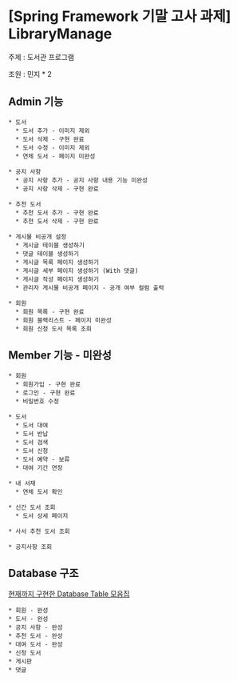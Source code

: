 # [Spring Framework 기말 고사 과제] LibraryManage

주제 : 도서관 프로그램

조원 : 민지 * 2

## Admin 기능

    * 도서
      * 도서 추가 - 이미지 제외
      * 도서 삭제 - 구현 완료
      * 도서 수정 - 이미지 제외
      * 연체 도서 - 페이지 미완성
      
    * 공지 사항
      * 공지 사항 추가 - 공지 사항 내용 기능 미완성
      * 공지 사항 삭제 - 구현 완료
      
    * 추천 도서
      * 추천 도서 추가 - 구현 완료
      * 추천 도서 삭제 - 구현 완료
      
    * 게시물 비공개 설정
      * 게시글 테이블 생성하기
      * 댓글 테이블 생성하기
      * 게시글 목록 페이지 생성하기
      * 게시글 세부 페이지 생성하기 (With 댓글)
      * 게시글 작성 페이지 생성하기
      * 관리자 게시물 비공개 페이지 - 공개 여부 컬럼 출력
    
    * 회원
      * 회원 목록 - 구현 완료
      * 회원 블랙리스트 - 페이지 미완성
      * 회원 신청 도서 목록 조회
   

## Member 기능 - 미완성

    * 회원
      * 회원가입 - 구현 완료
      * 로그인 - 구현 완료
      * 비밀번호 수정
      
    * 도서
      * 도서 대여
      * 도서 반납
      * 도서 검색
      * 도서 신청
      * 도서 예약 - 보류
      * 대여 기간 연장
      
    * 내 서재
      * 연체 도서 확인
    
    * 신간 도서 조회
      * 도서 상세 페이지
      
    * 사서 추천 도서 조회
    
    * 공지사항 조회
 

## Database 구조

[현재까지 구현한 Database Table 모음집](./src/main/resources/static/sql/databasesTable.md)

    * 회원 - 완성
    * 도서 - 완성
    * 공지 사항 - 완성
    * 추천 도서 - 완성
    * 대여 도서 - 완성
    * 신청 도서
    * 게시판
    * 댓글
